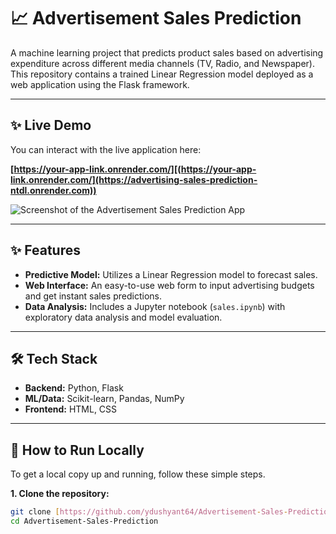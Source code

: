 # 📈 Advertisement Sales Prediction

A machine learning project that predicts product sales based on advertising expenditure across different media channels (TV, Radio, and Newspaper). This repository contains a trained Linear Regression model deployed as a web application using the Flask framework.

---

## ✨ Live Demo

You can interact with the live application here:

**[https://your-app-link.onrender.com/][(https://your-app-link.onrender.com/](https://advertising-sales-prediction-ntdl.onrender.com))**

![Screenshot of the Advertisement Sales Prediction App](screenshot.PNG)

---

## ✨ Features

-   **Predictive Model:** Utilizes a Linear Regression model to forecast sales.
-   **Web Interface:** An easy-to-use web form to input advertising budgets and get instant sales predictions.
-   **Data Analysis:** Includes a Jupyter notebook (`sales.ipynb`) with exploratory data analysis and model evaluation.

---

## 🛠️ Tech Stack

-   **Backend:** Python, Flask
-   **ML/Data:** Scikit-learn, Pandas, NumPy
-   **Frontend:** HTML, CSS

---

## 🚀 How to Run Locally

To get a local copy up and running, follow these simple steps.

**1. Clone the repository:**
```bash
git clone [https://github.com/ydushyant64/Advertisement-Sales-Prediction.git](https://github.com/ydushyant64/Advertisement-Sales-Prediction.git)
cd Advertisement-Sales-Prediction
